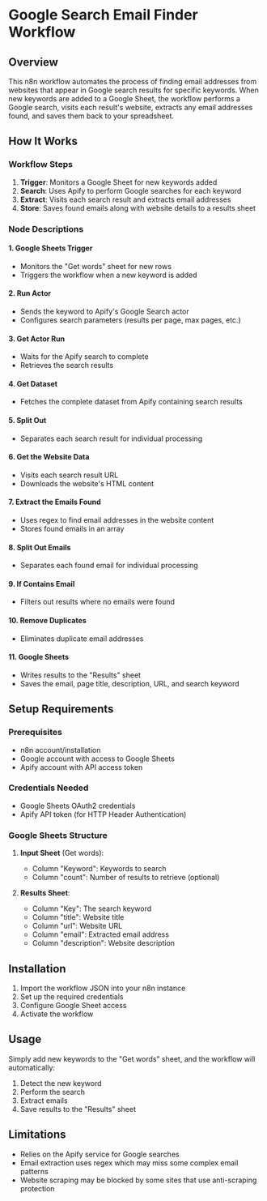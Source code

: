 # Google Search Email Finder Workflow

## Overview
This n8n workflow automates the process of finding email addresses from websites that appear in Google search results for specific keywords. When new keywords are added to a Google Sheet, the workflow performs a Google search, visits each result's website, extracts any email addresses found, and saves them back to your spreadsheet.

## How It Works

### Workflow Steps
1. **Trigger**: Monitors a Google Sheet for new keywords added
2. **Search**: Uses Apify to perform Google searches for each keyword
3. **Extract**: Visits each search result and extracts email addresses
4. **Store**: Saves found emails along with website details to a results sheet

### Node Descriptions

#### 1. Google Sheets Trigger
- Monitors the "Get words" sheet for new rows
- Triggers the workflow when a new keyword is added

#### 2. Run Actor
- Sends the keyword to Apify's Google Search actor
- Configures search parameters (results per page, max pages, etc.)

#### 3. Get Actor Run
- Waits for the Apify search to complete
- Retrieves the search results

#### 4. Get Dataset
- Fetches the complete dataset from Apify containing search results

#### 5. Split Out
- Separates each search result for individual processing

#### 6. Get the Website Data
- Visits each search result URL
- Downloads the website's HTML content

#### 7. Extract the Emails Found
- Uses regex to find email addresses in the website content
- Stores found emails in an array

#### 8. Split Out Emails
- Separates each found email for individual processing

#### 9. If Contains Email
- Filters out results where no emails were found

#### 10. Remove Duplicates
- Eliminates duplicate email addresses

#### 11. Google Sheets
- Writes results to the "Results" sheet
- Saves the email, page title, description, URL, and search keyword

## Setup Requirements

### Prerequisites
- n8n account/installation
- Google account with access to Google Sheets
- Apify account with API access token

### Credentials Needed
- Google Sheets OAuth2 credentials
- Apify API token (for HTTP Header Authentication)

### Google Sheets Structure
1. **Input Sheet** (Get words):
   - Column "Keyword": Keywords to search
   - Column "count": Number of results to retrieve (optional)

2. **Results Sheet**:
   - Column "Key": The search keyword
   - Column "title": Website title
   - Column "url": Website URL
   - Column "email": Extracted email address
   - Column "description": Website description

## Installation
1. Import the workflow JSON into your n8n instance
2. Set up the required credentials
3. Configure Google Sheet access
4. Activate the workflow

## Usage
Simply add new keywords to the "Get words" sheet, and the workflow will automatically:
1. Detect the new keyword
2. Perform the search
3. Extract emails
4. Save results to the "Results" sheet

## Limitations
- Relies on the Apify service for Google searches
- Email extraction uses regex which may miss some complex email patterns
- Website scraping may be blocked by some sites that use anti-scraping protection


